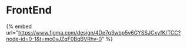 # FrontEnd



{% embed url="https://www.figma.com/design/4De7q3wbp5v6GYSSJCxyfK/TCC?node-id=0-1&t=mo0vJZqF0BqBVRhv-0" %}
